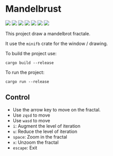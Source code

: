 # Mandelbrust

![](base_mandel.png)
![](mandel1.png)
![](mandel2.png)
![](mandel3.png)
![](mandel4.png)
![](mandel5.png)
![](mandel_unzoomed.png)

This project draw a mandelbrot fractale.

It use the `minifb` crate for the window / drawing.

To build the project use:
```
cargo build --release
```

To run the project:
```
cargo run --release
```

## Control

- Use the arrow key to move on the fractal.
- Use `zqsd` to move
- Use `wasd` to move
- `i`: Augment the level of iteration
- `u`: Reduce the level of iteration
- `space`: Zoom in the fractal
- `x`: Unzoom the fractal
- `escape`: Exit
